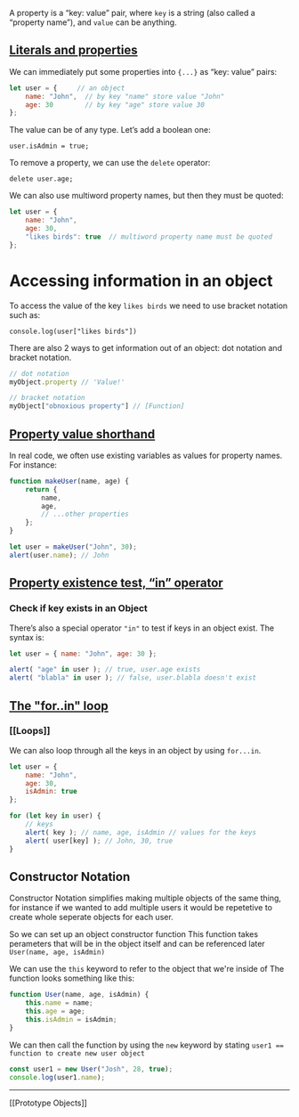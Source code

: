 A property is a “key: value” pair, where `key` is a string (also called a “property name”), and `value` can be anything.

## [Literals and properties](https://javascript.info/object#literals-and-properties)

We can immediately put some properties into `{...}` as “key: value” pairs:

```javascript
let user = {     // an object   
	name: "John",  // by key "name" store value "John"   
	age: 30        // by key "age" store value 30 
};
```

The value can be of any type. Let’s add a boolean one:

`user.isAdmin = true;`

To remove a property, we can use the `delete` operator:

`delete user.age;`

We can also use multiword property names, but then they must be quoted:

```Javascript
let user = {   
	name: "John",   
	age: 30,   
	"likes birds": true  // multiword property name must be quoted 
};
```


# Accessing information in an object

To access the value of the key `likes birds` we need to use bracket notation such as:

`console.log(user["likes birds"])`

There are also 2 ways to get information out of an object: dot notation and bracket notation.

```javascript
// dot notation
myObject.property // 'Value!'

// bracket notation
myObject["obnoxious property"] // [Function]
```

## [Property value shorthand](https://javascript.info/object#property-value-shorthand)

In real code, we often use existing variables as values for property names.
For instance:

```javascript
function makeUser(name, age) {  
	return {     
		name,    
		age,    
		// ...other properties   
	}; 
}  

let user = makeUser("John", 30); 
alert(user.name); // John
```


## [Property existence test, “in” operator](https://javascript.info/object#property-existence-test-in-operator)

### Check if key exists in an Object
There’s also a special operator `"in"` to test if keys in an object exist.
The syntax is:

```javascript
let user = { name: "John", age: 30 }; 

alert( "age" in user ); // true, user.age exists 
alert( "blabla" in user ); // false, user.blabla doesn't exist
```

## [The "for..in" loop](https://javascript.info/object#forin)
### [[Loops]]

We can also loop through all the keys in an object by using `for...in`.

```javascript
let user = { 
	name: "John", 
	age: 30, 
	isAdmin: true 
}; 

for (let key in user) { 
	// keys 
	alert( key ); // name, age, isAdmin // values for the keys 
	alert( user[key] ); // John, 30, true 
}
```

## Constructor Notation

Constructor Notation simplifies making multiple objects of the same thing, for instance if we wanted to add multiple users it would be repetetive to create whole seperate objects for each user.

So we can set up an object constructor function
This function takes perameters that will be in the object itself and can be referenced later `User(name, age, isAdmin)`

We can use the `this` keyword to refer to the object that we're inside of
The function looks something like this:
```Javascript
function User(name, age, isAdmin) {
	this.name = name;
	this.age = age;
	this.isAdmin = isAdmin;
}
```

We can then call the function by using the `new` keyword by stating `user1 == function to create new user object` 

```Javascript
const user1 = new User("Josh", 28, true);
console.log(user1.name);
```

-------------------------------------------------------------------------------
[[Prototype Objects]]